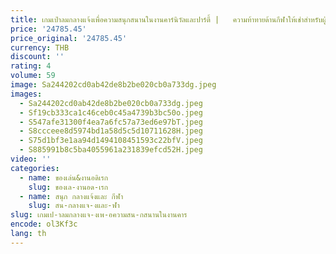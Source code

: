 ```yaml
---
title: เกมเป่าลมกลางแจ้งเพื่อความสนุกสนานในงานคาร์นิวัลและปาร์ตี้ |   ความท้าทายด้านกีฬาให้เช่าสําหรับผู้ใหญ่และเด็ก |   เกมยิงฟุตบอลเป่าลม
price: '24785.45'
price_original: '24785.45'
currency: THB
discount: ''
rating: 4
volume: 59
image: Sa244202cd0ab42de8b2be020cb0a733dg.jpeg
images:
  - Sa244202cd0ab42de8b2be020cb0a733dg.jpeg
  - Sf19cb333ca1c46ceb0c45a4739b3bc50o.jpeg
  - S547afe31300f4ea7a6fc57a73ed6e97bT.jpeg
  - S8ccceee8d5974bd1a58d5c5d10711628H.jpeg
  - S75d1bf3e1aa94d1494108451593c22bfV.jpeg
  - S885991b8c5ba4055961a231839efcd52H.jpeg
video: ''
categories:
  - name: ของเล่น&งานอดิเรก
    slug: ของเล-งานอด-เรก
  - name: สนุก กลางแจ้งและ กีฬา
    slug: สน-กลางแจ-งและ-ฬา
slug: เกมเป-าลมกลางแจ-งเพ-อความสน-กสนานในงานคาร
encode: ol3Kf3c
lang: th
---
```

  
